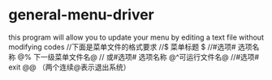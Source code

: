 # general-menu-driver
this program will allow you to update your menu by editing a text file without modifying codes
//下面是菜单文件的格式要求
//$ 菜单标题  $
//#选项#  选项名称 @% 下一级菜单文件名@
// 或#选项# 选项名称  @^可运行文件名@
//#选项# exit @@ （两个连续@表示退出系统）
